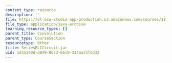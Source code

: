 ```yaml
---
content_type: resource
description: ''
file: https://ol-ocw-studio-app-production.s3.amazonaws.com/courses/18-03sc-differential-equations-fall-2011/1d35340dd849067366c0214aa73fdd32_SeriesRLCCircuit.jar
file_type: application/java-archive
learning_resource_types: []
parent_title: Convolution
parent_type: CourseSection
resourcetype: Other
title: SeriesRLCCircuit.jar
uid: 1d35340d-d849-0673-66c0-214aa73fdd32
---
```

